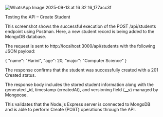 ![WhatsApp Image 2025-09-13 at 16 32 16_177acc3f](https://github.com/user-attachments/assets/70cefa2e-1212-440f-9645-fcd8136b5832)


Testing the API – Create Student

This screenshot shows the successful execution of the POST /api/students endpoint using Postman. Here, a new student record is being added to the MongoDB database.

The request is sent to http://localhost:3000/api/students with the following JSON payload:

{
  "name": "Harini",
  "age": 20,
  "major": "Computer Science"
}


The response confirms that the student was successfully created with a 201 Created status.

The response body includes the stored student information along with the generated _id, timestamp (createdAt), and versioning field (__v) managed by Mongoose.

This validates that the Node.js Express server is connected to MongoDB and is able to perform Create (POST) operations through the API.

